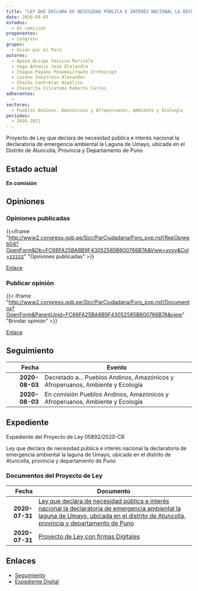 ```yaml
---
title: "LEY QUE DECLARA DE NECESIDAD PÚBLICA E INTERÉS NACIONAL LA DECLARATORIA DE EMERGENCIA AMBIENTAL LA LAGUNA DE UMAYO, UBICADA EN EL DISTRITO DE ATUNCOLLA, PROVINCIA Y DEPARTAMENTO DE PUNO"
date: 2020-08-03
estados: 
  - En comisión
proponentes: 
  - Congreso
grupos: 
  - Unión por el Perú
autores: 
  - Apaza Quispe Yessica Marisela
  - Vega Antonio José Alejandro
  - Chagua Payano Posemoscrowte Irrhoscopt
  - Lozano Inostroza Alexander
  - Chaiña Contreras Hipólito
  - Chavarría Vilcatoma Roberto Carlos
adherentes: 
  - 
sectores: 
  - Pueblos Andinos, Amazónicos y Afroperuanos, Ambiente y Ecología
periodos: 
  - 2016-2021
---
```


Proyecto de Ley que declara de necesidad pública e interés nacional la declaratoria de emergencia ambiental la Laguna de Umayo, ubicada en el Distrito de Atuncolla, Provincia y Departamento de Puno


## Estado actual

**En comisión**

## Opiniones

### Opiniones publicadas

{{<iframe "http://www2.congreso.gob.pe/Sicr/ParCiudadana/Foro_pvp.nsf/RepOpiweb04?OpenForm&Db=FC66FA25BA8B9F43052585B600766B7A&View=yyyy&Col=zzzzz" "Opiniones publicadas" >}}

[Enlace](http://www2.congreso.gob.pe/Sicr/ParCiudadana/Foro_pvp.nsf/RepOpiweb04?OpenForm&Db=FC66FA25BA8B9F43052585B600766B7A&View=yyyy&Col=zzzzz)
### Publicar opinión

{{< iframe "http://www2.congreso.gob.pe/Sicr/ParCiudadana/Foro_pvp.nsf/Documentos?OpenForm&ParentUnid=FC66FA25BA8B9F43052585B600766B7A&view" "Brindar opinión" >}}

[Enlace](http://www2.congreso.gob.pe/Sicr/ParCiudadana/Foro_pvp.nsf/Documentos?OpenForm&ParentUnid=FC66FA25BA8B9F43052585B600766B7A&view)

## Seguimiento

| Fecha | Evento |
|------:|--------|
| **2020-08-03** | Decretado a... Pueblos Andinos, Amazónicos y Afroperuanos, Ambiente y Ecología|
| **2020-08-03** | En comisión Pueblos Andinos, Amazónicos y Afroperuanos, Ambiente y Ecología|


## Expediente

Expediente del Proyecto de Ley 05892/2020-CR

Ley que declara de necesidad pública e interés nacional la declaratoria de emergencia ambiental la laguna de Umayo, ubicada en el distrito de Atuncolla, provincia y departamento de Puno


### Documentos del Proyecto de Ley

| Fecha | Documento |
|------:|--------|
| **2020-07-31** | [Ley que declara de necesidad pública e interés nacional la declaratoria de emergencia ambiental la laguna de Umayo, ubicada en el distrito de Atuncolla, provincia y departamento de Puno](http://www.leyes.congreso.gob.pe/Documentos/2016_2021/Proyectos_de_Ley_y_de_Resoluciones_Legislativas/PL05892-20200731.pdf) |
| **2020-07-31** | [Proyecto de Ley con firmas Digitales](http://www.leyes.congreso.gob.pe/Documentos/2016_2021/Proyectos_de_Ley_y_de_Resoluciones_Legislativas/Proyectos_Firmas_digitales/PL05892.pdf) |

## Enlaces 

- [Seguimiento](http://www2.congreso.gob.pe/Sicr/TraDocEstProc/CLProLey2016.nsf/f7fff46988ca05b1052578e100829cc7/0460577eb051edbc052585b60078db0a?OpenDocument)
- [Expediente Digital](http://www2.congreso.gob.pe/Sicr/TraDocEstProc/CLProLey2016.nsf/f7fff46988ca05b1052578e100829cc7/0460577eb051edbc052585b60078db0a?OpenDocument&Click=05257FB7005EB655.eb71d0cf91d8294e05256cdf006b5706/$Body/0.1C6C)
